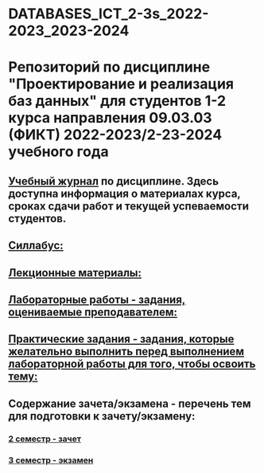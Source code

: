 # DATABASES_ICT_2-3s_2022-2023_2023-2024
Репозиторий по дисциплине "Проектирование и реализация баз данных" для студентов 1-2 курса направления  09.03.03 (ФИКТ) 2022-2023/2-23-2024 учебного года
========================
## [**Учебный журнал**]() по дисциплине. Здесь доступна информация о материалах курса, сроках сдачи работ и текущей успеваемости студентов.
## [**Силлабус:**]()
## [**Лекционные материалы:**]()
## [**Лабораторные работы - задания, оцениваемые преподавателем:**]()
## [**Практические задания - задания, которые желательно выполнить перед выполнением лабораторной работы для того, чтобы освоить тему:**]()
## **Содержание зачета/экзамена - перечень тем для подготовки к зачету/экзамену:**
### [**2 семестр - зачет**]() 
### [**3 семестр - экзамен**]()
